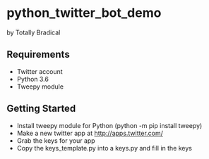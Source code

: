# python_twitter_bot_demo
by Totally Bradical

## Requirements
* Twitter account
* Python 3.6
* Tweepy module

## Getting Started
* Install tweepy module for Python (python -m pip install tweepy)
* Make a new twitter app at http://apps.twitter.com/
* Grab the keys for your app
* Copy the keys_template.py into a keys.py and fill in the keys
